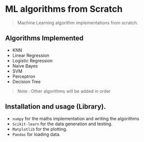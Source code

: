 # ML algorithms from Scratch

> Machine Learning algorithm implementations from scratch.

## Algorithms Implemented

- KNN
- Linear Regression
- Logistic Regression
- Naive Bayes
- SVM
- Perceptron
- Decision Tree
 
 > Note : Other algorithms will be added in order
 
 ## Installation and usage (Library).


- `numpy` for the maths implementation and writing the algorithms
- `Scikit-learn` for the data generation and testing.
- `Matplotlib` for the plotting.
- `Pandas` for loading data.
